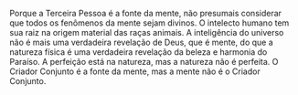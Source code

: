 ﻿Porque a Terceira Pessoa é a fonte da mente, não presumais considerar que todos os fenômenos da mente sejam divinos. O intelecto humano tem sua raiz na origem material das raças animais. A inteligência do universo não é mais uma verdadeira revelação de Deus, que é mente, do que a natureza física é uma verdadeira revelação da beleza e harmonia do Paraíso. A perfeição está na natureza, mas a natureza não é perfeita. O Criador Conjunto é a fonte da mente, mas a mente não é o Criador Conjunto.